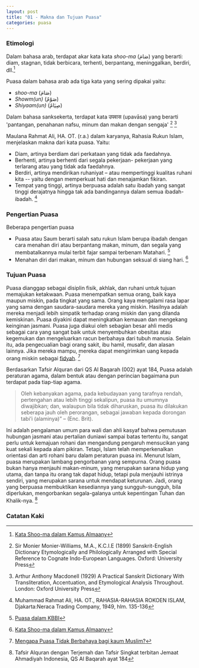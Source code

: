 ```yaml
---
layout: post
title: "01 - Makna dan Tujuan Puasa"
categories: puasa
---
```


### Etimologi

Dalam bahasa arab, terdapat akar kata kata _shoo-ma_ (صَامَ) yang berarti: diam, stagnan, tidak berbicara, terhenti, berpantang, meninggalkan, berdiri, dll.[^etimologi-shooma-almaany]

Puasa dalam bahasa arab ada tiga kata yang sering dipakai yaitu:
- _shoo-ma_ (صَامَ)
- _Showm(un)_ (صَوْمٌ)
- _Shiyaam(un)_ (صِيَامٌ) 

Dalam bahasa sanksekerta, terdapat kata उपवास (upavāsa) yang berarti 'pantangan, penahanan nafsu, minum dan makan dengan sengaja' [^etimologi-puasa-sanksekerta-1] [^etimologi-puasa-sanksekerta-2]

[^etimologi-puasa-sanksekerta-1]: Sir Monier Monier-Williams, M.A., K.C.I.E (1899) Sanskrit-English Dictionary Etymologically and Philologically Arranged with Special Reference to Cognate Indo-European Languages. Oxford: University Press

[^etimologi-puasa-sanksekerta-2]: Arthur Anthony Macdonell (1929) A Practical Sanskrit Dictionary With Transliteration, Accentuation, and Etymological Analysis Throughout. London: Oxford University Press

[^etimologi-shooma-almaany]: [Kata Shoo-ma dalam Kamus Almaany](https://www.almaany.com/ar/dict/ar-ar/%D8%B5%D9%8E%D8%A7%D9%85%D9%8E/)

Maulana Rahmat Ali, HA. OT. (r.a.) dalam karyanya, Rahasia Rukun Islam, menjelaskan makna dari kata puasa. Yaitu:

- Diam, artinya berdiam dari perkataan yang tidak ada faedahnya.
- Berhenti, artinya berhenti dari segala pekerjaan- pekerjaan yang terlarang atau yang tidak ada faedahnya.
- Berdiri, artinya mendirikan ruhaniyat – atau mempertinggi kualitas ruhani kita -- yaitu dengan memperkuat hati dan menajamkan fikiran.
- Tempat yang tinggi, artinya berpuasa adalah satu ibadah yang sangat tinggi derajatnya hingga tak ada bandingannya dalam semua ibadah-ibadah. [^rahasia-roekoen-islam-135-136]

[^rahasia-roekoen-islam-135-136]: Muhammad Rahmat Ali, HA. OT., RAHASIA-RAHASIA ROKOEN ISLAM, Djakarta:Neraca Trading Company, 1949, hlm. 135-136

### Pengertian Puasa

Beberapa pengertian puasa

- Puasa atau Saum berarti salah satu rukun Islam berupa ibadah dengan cara menahan diri atau berpantang makan, minum, dan segala yang membatalkannya mulai terbit fajar sampai terbenam Matahari. [^pengertian-puasa-kbbi]
- Menahan diri dari makan, minum dan hubungan seksual di siang hari. [^etimologi-shooma-almaany]

[^pengertian-puasa-kbbi]: [Puasa dalam KBBI](https://kbbi.kemdikbud.go.id/entri/puasa)

### Tujuan Puasa

Puasa dianggap sebagai disiplin fisik, akhlak, dan ruhani untuk tujuan memajukan ketakwaan. Puasa menempatkan semua orang, baik kaya maupun miskin, pada tingkat yang sama. Orang kaya mengalami rasa lapar yang sama dengan saudara-saudara mereka yang miskin. Hasilnya adalah mereka menjadi lebih simpatik terhadap orang miskin dan yang dilanda kemiskinan. Puasa diyakini dapat meningkatkan kemauan dan mengekang keinginan jasmani. Puasa juga diakui oleh sebagian besar ahli medis sebagai cara yang sangat baik untuk menyembuhkan obesitas atau kegemukan dan mengeluarkan racun berbahaya dari tubuh manusia. Selain itu, ada pengecualian bagi orang sakit, ibu hamil, musafir, dan alasan lainnya. Jika mereka mampu, mereka dapat mengirimkan uang kepada orang miskin sebagai [fidyah](/puasa/2024/10/29/fidyah.html). [^alislamorg-mengapa-puasa-tidak-berbahaya] 

[^alislamorg-mengapa-puasa-tidak-berbahaya]: [Mengapa Puasa Tidak Berbahaya bagi kaum Muslim?](https://www.alislam.org/question/why-muslims-fast-harmful/)

Berdasarkan Tafsir Alquran dari QS Al Baqarah (002) ayat 184, Puasa adalah peraturan agama, dalam bentuk atau dengan perincian bagaimana pun terdapat pada tiap-tiap agama. 

> Oleh kebanyakan agama, pada kebudayaan yang tarafnya rendah, pertengahan atau lebih tinggi sekalipun, puasa itu umumnya diwajibkan; dan, walaupun bila tidak diharuskan, puasa itu dilakukan seberapa jauh oleh perorangan, sebagai jawaban kepada dorongan tabi’i (alaminya)” – (Enc. Brit). 

Ini adalah pengalaman umum para wali dan ahli kasyaf bahwa pemutusan hubungan jasmani atau pertalian duniawi sampai batas tertentu itu, sangat perlu untuk kemajuan rohani dan mengandung pengaruh mensucikan yang kuat sekali kepada alam pikiran. Tetapi, Islam telah memperkenalkan orientasi dan arti rohani baru dalam peraturan puasa ini. Menurut Islam, puasa merupakan lambang pengorbanan yang sempurna. Orang puasa bukan hanya menjauhi makan-minum, yang merupakan sarana hidup yang utama, dan tanpa itu orang tak dapat hidup, tetapi pula menjauhi istrinya sendiri, yang merupakan sarana untuk mendapat keturunan. Jadi, orang yang berpuasa membuktikan kesediannya yang sungguh-sungguh, bila diperlukan, mengorbankan segala-galanya untuk kepentingan Tuhan dan Khalik-nya. [^tafsir-al-quran-002-184]

[^tafsir-al-quran-002-184]: Tafsir Alquran dengan Terjemah dan Tafsir Singkat terbitan Jemaat Ahmadiyah Indonesia, QS Al Baqarah ayat 184

### Catatan Kaki